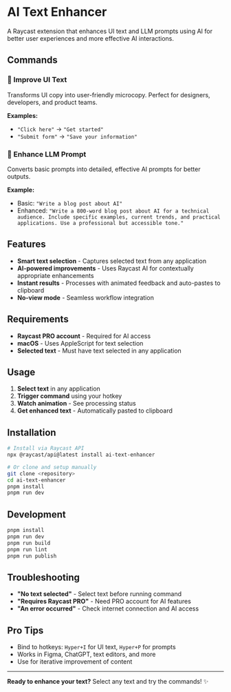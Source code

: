# AI Text Enhancer

A Raycast extension that enhances UI text and LLM prompts using AI for better user experiences and more effective AI interactions.

## Commands

### 🎨 Improve UI Text
Transforms UI copy into user-friendly microcopy. Perfect for designers, developers, and product teams.

**Examples:**
- `"Click here"` → `"Get started"`
- `"Submit form"` → `"Save your information"`

### 🤖 Enhance LLM Prompt
Converts basic prompts into detailed, effective AI prompts for better outputs.

**Example:**
- Basic: `"Write a blog post about AI"`
- Enhanced: `"Write a 800-word blog post about AI for a technical audience. Include specific examples, current trends, and practical applications. Use a professional but accessible tone."`

## Features

- **Smart text selection** - Captures selected text from any application
- **AI-powered improvements** - Uses Raycast AI for contextually appropriate enhancements
- **Instant results** - Processes with animated feedback and auto-pastes to clipboard
- **No-view mode** - Seamless workflow integration

## Requirements

- **Raycast PRO account** - Required for AI access
- **macOS** - Uses AppleScript for text selection
- **Selected text** - Must have text selected in any application

## Usage

1. **Select text** in any application
2. **Trigger command** using your hotkey
3. **Watch animation** - See processing status
4. **Get enhanced text** - Automatically pasted to clipboard

## Installation

```bash
# Install via Raycast API
npx @raycast/api@latest install ai-text-enhancer

# Or clone and setup manually
git clone <repository>
cd ai-text-enhancer
pnpm install
pnpm run dev
```

## Development

```bash
pnpm install
pnpm run dev
pnpm run build
pnpm run lint
pnpm run publish
```

## Troubleshooting

- **"No text selected"** - Select text before running command
- **"Requires Raycast PRO"** - Need PRO account for AI features
- **"An error occurred"** - Check internet connection and AI access

## Pro Tips

- Bind to hotkeys: `Hyper+I` for UI text, `Hyper+P` for prompts
- Works in Figma, ChatGPT, text editors, and more
- Use for iterative improvement of content

---

**Ready to enhance your text?** Select any text and try the commands! ✨


